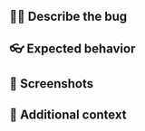## 💁‍♀️ Describe the bug
<!--- A clear and concise description of what the bug is. -->

## 👓 Expected behavior
<!--- A clear and concise description of what you expected to happen. -->

## 🌁 Screenshots
<!--- If applicable, add screenshots to help explain your problem. -->

## 📝 Additional context
<!--- Add any other context about the problem here. -->
